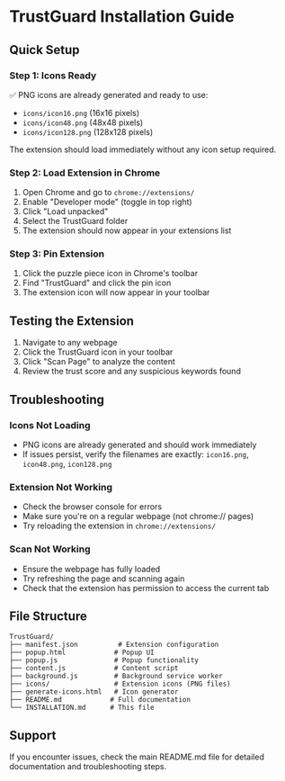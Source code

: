 # TrustGuard Installation Guide

## Quick Setup

### Step 1: Icons Ready
✅ PNG icons are already generated and ready to use:
- `icons/icon16.png` (16x16 pixels)
- `icons/icon48.png` (48x48 pixels) 
- `icons/icon128.png` (128x128 pixels)

The extension should load immediately without any icon setup required.

### Step 2: Load Extension in Chrome
1. Open Chrome and go to `chrome://extensions/`
2. Enable "Developer mode" (toggle in top right)
3. Click "Load unpacked"
4. Select the TrustGuard folder
5. The extension should now appear in your extensions list

### Step 3: Pin Extension
1. Click the puzzle piece icon in Chrome's toolbar
2. Find "TrustGuard" and click the pin icon
3. The extension icon will now appear in your toolbar

## Testing the Extension

1. Navigate to any webpage
2. Click the TrustGuard icon in your toolbar
3. Click "Scan Page" to analyze the content
4. Review the trust score and any suspicious keywords found

## Troubleshooting

### Icons Not Loading
- PNG icons are already generated and should work immediately
- If issues persist, verify the filenames are exactly: `icon16.png`, `icon48.png`, `icon128.png`

### Extension Not Working
- Check the browser console for errors
- Make sure you're on a regular webpage (not chrome:// pages)
- Try reloading the extension in `chrome://extensions/`

### Scan Not Working
- Ensure the webpage has fully loaded
- Try refreshing the page and scanning again
- Check that the extension has permission to access the current tab

## File Structure
```
TrustGuard/
├── manifest.json          # Extension configuration
├── popup.html            # Popup UI
├── popup.js              # Popup functionality
├── content.js            # Content script
├── background.js         # Background service worker
├── icons/                # Extension icons (PNG files)
├── generate-icons.html   # Icon generator
├── README.md            # Full documentation
└── INSTALLATION.md      # This file
```

## Support
If you encounter issues, check the main README.md file for detailed documentation and troubleshooting steps. 